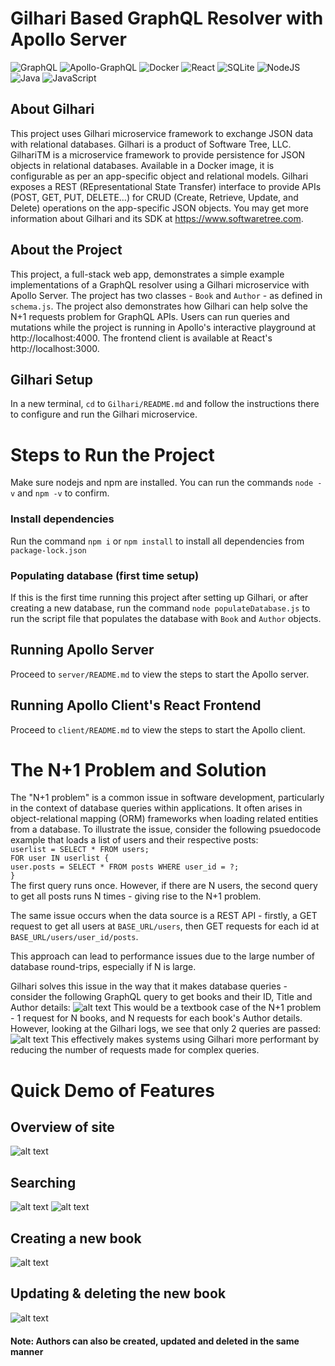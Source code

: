 # Gilhari Based GraphQL Resolver with Apollo Server
![GraphQL](https://img.shields.io/badge/-GraphQL-E10098?style=for-the-badge&logo=graphql&logoColor=white)
![Apollo-GraphQL](https://img.shields.io/badge/-ApolloGraphQL-311C87?style=for-the-badge&logo=apollo-graphql)
![Docker](https://img.shields.io/badge/docker-%230db7ed.svg?style=for-the-badge&logo=docker&logoColor=white)
![React](https://img.shields.io/badge/react-%2320232a.svg?style=for-the-badge&logo=react&logoColor=%2361DAFB)
![SQLite](https://img.shields.io/badge/sqlite-%2307405e.svg?style=for-the-badge&logo=sqlite&logoColor=white)
![NodeJS](https://img.shields.io/badge/node.js-6DA55F?style=for-the-badge&logo=node.js&logoColor=white)
![Java](https://img.shields.io/badge/java-%23ED8B00.svg?style=for-the-badge&logo=openjdk&logoColor=white)
![JavaScript](https://img.shields.io/badge/javascript-%23323330.svg?style=for-the-badge&logo=javascript&logoColor=%23F7DF1E)

## About Gilhari
This project uses Gilhari microservice framework to exchange JSON data with relational databases. Gilhari is a product of Software Tree, LLC. GilhariTM is a microservice framework to provide persistence for JSON objects in relational databases. Available in a Docker image, it is configurable as per an app-specific object and relational models. Gilhari exposes a REST (REpresentational State Transfer) interface to provide APIs (POST, GET, PUT, DELETE…) for CRUD (Create, Retrieve, Update, and Delete) operations on the app-specific JSON objects. You may get more information about Gilhari and its SDK at https://www.softwaretree.com.
## About the Project
This project, a full-stack web app, demonstrates a simple example implementations of a GraphQL resolver using a Gilhari microservice with Apollo Server. The project has two classes - `Book` and `Author` - as defined in `schema.js`. The project also demonstrates how Gilhari can help solve the N+1 requests problem for GraphQL APIs. Users can run queries and mutations while the project is running in Apollo's interactive playground at http://localhost:4000. The frontend client is available at React's http://localhost:3000.

## Gilhari Setup
In a new terminal, `cd` to `Gilhari/README.md` and follow the instructions there to configure and run the Gilhari microservice.

# Steps to Run the Project
Make sure nodejs and npm are installed. You can run the commands `node -v` and `npm -v` to confirm.
### Install dependencies
Run the command `npm i` or `npm install` to install all dependencies from `package-lock.json`
### Populating database (first time setup)
If this is the first time running this project after setting up Gilhari, or after creating a new database, run the command `node populateDatabase.js` to run the script file that populates the database with `Book` and `Author` objects.
## Running Apollo Server
Proceed to `server/README.md` to view the steps to start the Apollo server.
## Running Apollo Client's React Frontend
Proceed to `client/README.md` to view the steps to start the Apollo client.

# The N+1 Problem and Solution
The "N+1 problem" is a common issue in software development, particularly in the context of database queries within applications. It often arises in object-relational mapping (ORM) frameworks when loading related entities from a database. To illustrate the issue, consider the following psuedocode example that loads a list of users and their respective posts:\
`userlist = SELECT * FROM users;`\
`FOR user IN userlist {`\
    `user.posts = SELECT * FROM posts WHERE user_id = ?;`\
`}`\
The first query runs once. However, if there are N users, the second query to get all posts runs N times - giving rise to the N+1 problem.

The same issue occurs when the data source is a REST API - firstly, a GET request to get all users at `BASE_URL/users`, then GET requests for each id at `BASE_URL/users/user_id/posts`.

This approach can lead to performance issues due to the large number of database round-trips, especially if N is large.

Gilhari solves this issue in the way that it makes database queries - consider the following GraphQL query to get books and their ID, Title and Author details:
![alt text](assets/nplus1_1.png)
This would be a textbook case of the N+1 problem - 1 request for N books, and N requests for each book's Author details. However, looking at the Gilhari logs, we see that only 2 queries are passed:
![alt text](assets/nplus1_2.png)
This effectively makes systems using Gilhari more performant by reducing the number of requests made for complex queries.

# Quick Demo of Features
## Overview of site
![alt text](assets/demogif1.gif)
## Searching
![alt text](assets/demogif2_search.gif)
![alt text](assets/demogif3_search.gif)
## Creating a new book
![alt text](assets/demogif4_create.gif)
## Updating & deleting the new book
![alt text](assets/demogif5_update_delete.gif)
#### Note: Authors can also be created, updated and deleted in the same manner